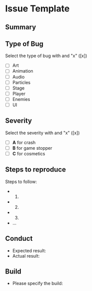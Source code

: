 # Issue Template

## Summary


## Type of Bug 

Select the type of bug with and "x" ([x])

* [ ] Art 
* [ ] Animation 
* [ ] Audio 
* [ ] Particles
* [ ] Stage 
* [ ] Player 
* [ ] Enemies
* [ ] UI 

## Severity
Select the severity with and "x" ([x])

- [ ] **A** for crash 
- [ ] **B** for game stopper 
- [ ] **C** for cosmetics 

## Steps to reproduce
Steps to follow:
- 1.
- 2.
- 3.
- ...

## Conduct 
- Expected result:
- Actual result:


## Build
- Please specify the build:
